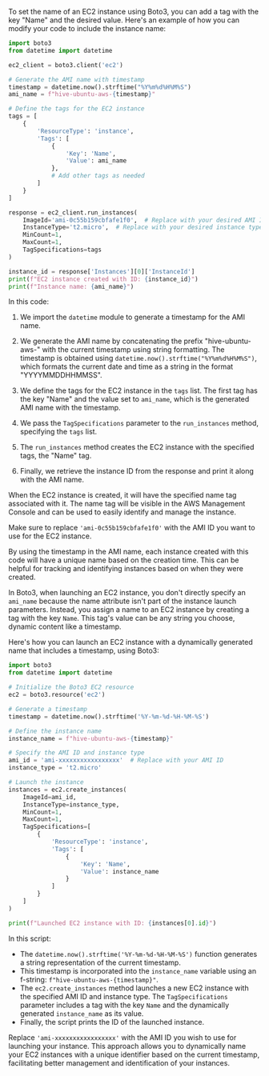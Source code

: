To set the name of an EC2 instance using Boto3, you can add a tag with the key "Name" and the desired value. Here's an example of how you can modify your code to include the instance name:

```python
import boto3
from datetime import datetime

ec2_client = boto3.client('ec2')

# Generate the AMI name with timestamp
timestamp = datetime.now().strftime("%Y%m%d%H%M%S")
ami_name = f"hive-ubuntu-aws-{timestamp}"

# Define the tags for the EC2 instance
tags = [
    {
        'ResourceType': 'instance',
        'Tags': [
            {
                'Key': 'Name',
                'Value': ami_name
            },
            # Add other tags as needed
        ]
    }
]

response = ec2_client.run_instances(
    ImageId='ami-0c55b159cbfafe1f0',  # Replace with your desired AMI ID
    InstanceType='t2.micro',  # Replace with your desired instance type
    MinCount=1,
    MaxCount=1,
    TagSpecifications=tags
)

instance_id = response['Instances'][0]['InstanceId']
print(f"EC2 instance created with ID: {instance_id}")
print(f"Instance name: {ami_name}")
```

In this code:

1. We import the `datetime` module to generate a timestamp for the AMI name.

2. We generate the AMI name by concatenating the prefix "hive-ubuntu-aws-" with the current timestamp using string formatting. The timestamp is obtained using `datetime.now().strftime("%Y%m%d%H%M%S")`, which formats the current date and time as a string in the format "YYYYMMDDHHMMSS".

3. We define the tags for the EC2 instance in the `tags` list. The first tag has the key "Name" and the value set to `ami_name`, which is the generated AMI name with the timestamp.

4. We pass the `TagSpecifications` parameter to the `run_instances` method, specifying the `tags` list.

5. The `run_instances` method creates the EC2 instance with the specified tags,  the "Name" tag.

6. Finally, we retrieve the instance ID from the response and print it along with the AMI name.

When the EC2 instance is created, it will have the specified name tag associated with it. The name tag will be visible in the AWS Management Console and can be used to easily identify and manage the instance.

Make sure to replace `'ami-0c55b159cbfafe1f0'` with the  AMI ID you want to use for the EC2 instance.

By using the timestamp in the AMI name, each instance created with this code will have a unique name based on the creation time. This can be helpful for tracking and identifying instances based on when they were created.

In Boto3, when launching an EC2 instance, you don't directly specify an `ami_name` because the name attribute isn't part of the instance launch parameters. Instead, you assign a name to an EC2 instance by creating a tag with the key `Name`. This tag's value can be any string you choose,  dynamic content like a timestamp.

Here's how you can launch an EC2 instance with a dynamically generated name that includes a timestamp, using Boto3:

```python
import boto3
from datetime import datetime

# Initialize the Boto3 EC2 resource
ec2 = boto3.resource('ec2')

# Generate a timestamp
timestamp = datetime.now().strftime('%Y-%m-%d-%H-%M-%S')

# Define the instance name
instance_name = f"hive-ubuntu-aws-{timestamp}"

# Specify the AMI ID and instance type
ami_id = 'ami-xxxxxxxxxxxxxxxxx'  # Replace with your AMI ID
instance_type = 't2.micro'

# Launch the instance
instances = ec2.create_instances(
    ImageId=ami_id,
    InstanceType=instance_type,
    MinCount=1,
    MaxCount=1,
    TagSpecifications=[
        {
            'ResourceType': 'instance',
            'Tags': [
                {
                    'Key': 'Name',
                    'Value': instance_name
                }
            ]
        }
    ]
)

print(f"Launched EC2 instance with ID: {instances[0].id}")
```

In this script:
- The `datetime.now().strftime('%Y-%m-%d-%H-%M-%S')` function generates a string representation of the current timestamp.
- This timestamp is incorporated into the `instance_name` variable using an f-string: `f"hive-ubuntu-aws-{timestamp}"`.
- The `ec2.create_instances` method launches a new EC2 instance with the specified AMI ID and instance type. The `TagSpecifications` parameter includes a tag with the key `Name` and the dynamically generated `instance_name` as its value.
- Finally, the script prints the ID of the launched instance.

Replace `'ami-xxxxxxxxxxxxxxxxx'` with the  AMI ID you wish to use for launching your instance. This approach allows you to dynamically name your EC2 instances with a unique identifier based on the current timestamp, facilitating better management and identification of your instances.

